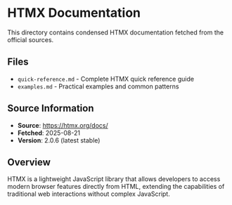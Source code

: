 # HTMX Documentation

This directory contains condensed HTMX documentation fetched from the official sources.

## Files

- `quick-reference.md` - Complete HTMX quick reference guide
- `examples.md` - Practical examples and common patterns

## Source Information

- **Source**: https://htmx.org/docs/
- **Fetched**: 2025-08-21
- **Version**: 2.0.6 (latest stable)

## Overview

HTMX is a lightweight JavaScript library that allows developers to access modern browser features directly from HTML, extending the capabilities of traditional web interactions without complex JavaScript.